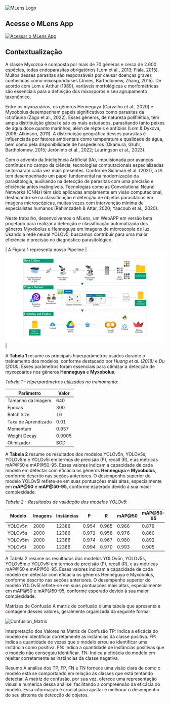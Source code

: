 ![MLens Logo](https://raw.githubusercontent.com/gscproseg/master/main/Mlens.png)


## Acesse o MLens App

[![Acessar o MLens App](https://img.shields.io/badge/Acessar%20o%20MLens%20App-blue?style=for-the-badge&logo=appveyor)](https://mlensapp.streamlit.app/)

## Contextualização


A classe Myxozoa é composta por mais de 70 gêneros e cerca de 2.600 espécies, todas endoparasitas obrigatórios (Lom et al., 2013; Fiala, 2015). Muitos desses parasitas são responsáveis por causar doenças graves conhecidas como mixosporidioses (Jones, Bartholomew, Zhang, 2015). De acordo com Lom e Arthur (1989), variáveis morfológicas e morfométricas são essenciais para a definição dos mixosporos e seu agrupamento taxonômico.

Entre os myxozoários, os gêneros Henneguya (Carvalho et al., 2020) e Myxobolus desempenham papéis significativos como parasitas da ictiofauna (Zago et al., 2022). Esses gêneros, de natureza polifilética, têm ampla distribuição global e são os mais estudados, parasitando tanto peixes de água doce quanto marinhos, além de répteis e anfíbios (Lom & Dyková, 2006; Atkinson, 2011). A distribuição geográfica desses parasitas é influenciada por fatores ambientais como temperatura e qualidade da água, bem como pela disponibilidade de hospedeiros (Okamura, Gruhl, Bartholomew, 2015; Jerônimo et al., 2022; Lauringson et al., 2023).

Com o advento da Inteligência Artificial (IA), impulsionada por avanços contínuos no campo da ciência, tecnologias computacionais especializadas se tornaram cada vez mais presentes. Conforme Sichman et al. (2021), a IA tem desempenhado um papel fundamental na modernização da parasitologia, auxiliando na detecção de parasitas com uma precisão e eficiência antes inatingíveis. Tecnologias como as Convolutional Neural Networks (CNNs) têm sido aplicadas amplamente em visão computacional, destacando-se na classificação e detecção de objetos parasitários em imagens microscópicas, muitas vezes com intervenção mínima de especialistas humanos (Rahimzadeh & Attar, 2020; Yaacoub et al., 2020).

Neste trabalho, desenvolvemos o MLens, um WebAPP em versão beta projetado para realizar a detecção e classificação automatizada dos gêneros Myxobolus e Henneguya em imagens de microscopia de luz. Usando a rede neural YOLOv5, buscamos contribuir para uma maior eficiência e precisão no diagnóstico parasitológico.


| A Figura 1 representa nosso Pipeline |
![Figura 1](https://raw.githubusercontent.com/gscproseg/master/main/Figure1.png) |


A **Tabela 1**  resume os principais hiperparâmetros usados durante o treinamento dos modelos, conforme destacado por _Huang et al. (2018)_ e _Du (2018)_. Esses parâmetros foram essenciais para otimizar a detecção de myxozoários nos gêneros **Henneguya** e **Myxobolus**.

*Tabela 1 - Hiperparâmetros utilizados no treinamento*:

| Parâmetro              | Valor  |
|------------------------|--------|
| Tamanho da Imagem       | 640    |
| Épocas                  | 300    |
| Batch Size              | 16     |
| Taxa de Aprendizado     | 0.01   |
| Momentum                | 0.937  |
| Weight Decay            | 0.0005 |
| Otimizador              | SGD    |


A **Tabela 2** resume os resultados dos modelos YOLOv5n, YOLOv5s, YOLOv5m e YOLOv5l em termos de precisão (P), recall (R), e as métricas mAP@50 e mAP@50-95. Esses valores indicam a capacidade de cada modelo em detectar com eficácia os gêneros **Henneguya** e **Myxobolus**, conforme descrito nas seções anteriores. O desempenho superior do modelo YOLOv5l reflete-se em suas pontuações mais altas, especialmente em **mAP@50** e **mAP@50-95**, conforme esperado devido à sua maior complexidade.

*Tabela 2 - Resultados de validação dos modelos YOLOv5*:

| Modelo    | Imagens | Instâncias | P     | R     | mAP@50 | mAP@50-95 |
|-----------|---------|------------|-------|-------|--------|-----------|
| YOLOv5n   | 2000    | 12386      | 0.954 | 0.965 | 0.966  | 0.879     |
| YOLOv5s   | 2000    | 12386      | 0.972 | 0.958 | 0.976  | 0.860     |
| YOLOv5m   | 2000    | 12386      | 0.974 | 0.967 | 0.980  | 0.892     |
| YOLOv5l   | 2000    | 12386      | 0.994 | 0.970 | 0.993  | 0.905     |


A Tabela 2 resume os resultados dos modelos YOLOv5n, YOLOv5s, YOLOv5m e YOLOv5l em termos de precisão (P), recall (R), e as métricas mAP@50 e mAP@50-95. Esses valores indicam a capacidade de cada modelo em detectar com eficácia os gêneros Henneguya e Myxobolus, conforme descrito nas seções anteriores. O desempenho superior do modelo YOLOv5l reflete-se em suas pontuações mais altas, especialmente em mAP@50 e mAP@50-95, conforme esperado devido à sua maior complexidade.

Matrizes de Confusão
A matriz de confusão é uma tabela que apresenta a contagem desses valores, geralmente organizada da seguinte forma:

![Confusion_Matrix](https://raw.githubusercontent.com/gscproseg/master/main/Figure20.png)



Interpretação dos Valores na Matriz de Confusão
TP: Indica a eficácia do modelo em identificar corretamente as instâncias da classe positiva.
FP: Indica a quantidade de vezes que o modelo errou ao identificar uma instância como positiva.
FN: Indica a quantidade de instâncias positivas que o modelo não conseguiu identificar.
TN: Indica a eficácia do modelo em rejeitar corretamente as instâncias da classe negativa.


Resumo
A análise dos TP, FP, FN e TN fornece uma visão clara de como o modelo está se comportando em relação às classes que está tentando detectar. A matriz de confusão, por sua vez, oferece uma representação visual e numérica dessa análise, facilitando a compreensão da eficácia do modelo. Essa informação é crucial para ajustar e melhorar o desempenho do seu sistema de detecção de objetos.
